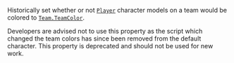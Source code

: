 Historically set whether or not [`Player`](https://create.roblox.com/docs/reference/engine/classes/Player) character models on a team
would be colored to [`Team.TeamColor`](https://create.roblox.com/docs/reference/engine/classes/Team#TeamColor).

Developers are advised not to use this property as the script which
changed the team colors has since been removed from the default character.
This property is deprecated and should not be used for new work.